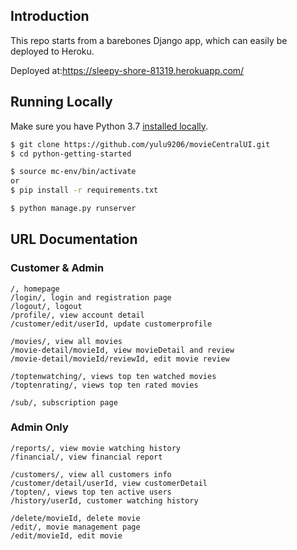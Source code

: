 ## Introduction
This repo starts from a barebones Django app, which can easily be deployed to Heroku.

Deployed at:https://sleepy-shore-81319.herokuapp.com/

## Running Locally

Make sure you have Python 3.7 [installed locally](http://install.python-guide.org). 

```sh
$ git clone https://github.com/yulu9206/movieCentralUI.git
$ cd python-getting-started

$ source mc-env/bin/activate
or
$ pip install -r requirements.txt

$ python manage.py runserver
```
## URL Documentation
### Customer & Admin
    /, homepage
    /login/, login and registration page
    /logout/, logout
    /profile/, view account detail
    /customer/edit/userId, update customerprofile
    
    /movies/, view all movies
    /movie-detail/movieId, view movieDetail and review
    /movie-detail/movieId/reviewId, edit movie review
    
    /toptenwatching/, views top ten watched movies
    /toptenrating/, views top ten rated movies   
    
    /sub/, subscription page
    
  ### Admin Only
    /reports/, view movie watching history
    /financial/, view financial report
    
    /customers/, view all customers info
    /customer/detail/userId, view customerDetail
    /topten/, views top ten active users
    /history/userId, customer watching history
    
    /delete/movieId, delete movie
    /edit/, movie management page 
    /edit/movieId, edit movie
